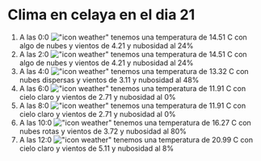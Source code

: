 # Clima en celaya en el dia 21

1. A las 0:0 !["icon weather"](http://openweathermap.org/img/w/02n.png) tenemos una temperatura de 14.51 C con algo de nubes y  vientos de 4.21 y nubosidad al 24%
1. A las 2:0 !["icon weather"](http://openweathermap.org/img/w/02n.png) tenemos una temperatura de 14.51 C con algo de nubes y  vientos de 4.21 y nubosidad al 24%
1. A las 4:0 !["icon weather"](http://openweathermap.org/img/w/03n.png) tenemos una temperatura de 13.32 C con nubes dispersas y  vientos de 3.11 y nubosidad al 48%
1. A las 6:0 !["icon weather"](http://openweathermap.org/img/w/01n.png) tenemos una temperatura de 11.91 C con cielo claro y  vientos de 2.71 y nubosidad al 0%
1. A las 8:0 !["icon weather"](http://openweathermap.org/img/w/01d.png) tenemos una temperatura de 11.91 C con cielo claro y  vientos de 2.71 y nubosidad al 0%
1. A las 10:0 !["icon weather"](http://openweathermap.org/img/w/04d.png) tenemos una temperatura de 16.27 C con nubes rotas y  vientos de 3.72 y nubosidad al 80%
1. A las 12:0 !["icon weather"](http://openweathermap.org/img/w/02d.png) tenemos una temperatura de 20.99 C con cielo claro y  vientos de 5.11 y nubosidad al 8%
